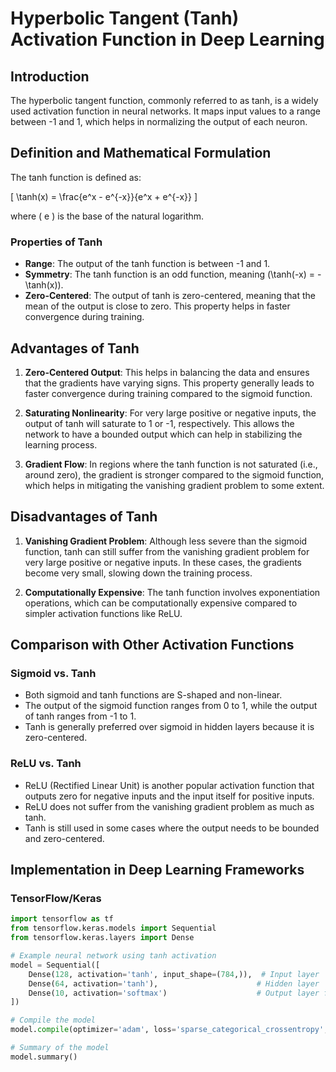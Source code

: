 # Hyperbolic Tangent (Tanh) Activation Function in Deep Learning

## Introduction

The hyperbolic tangent function, commonly referred to as tanh, is a widely used activation function in neural networks. It maps input values to a range between -1 and 1, which helps in normalizing the output of each neuron.

## Definition and Mathematical Formulation

The tanh function is defined as:

\[ \tanh(x) = \frac{e^x - e^{-x}}{e^x + e^{-x}} \]

where \( e \) is the base of the natural logarithm.

### Properties of Tanh

- **Range**: The output of the tanh function is between -1 and 1.
- **Symmetry**: The tanh function is an odd function, meaning \(\tanh(-x) = -\tanh(x)\).
- **Zero-Centered**: The output of tanh is zero-centered, meaning that the mean of the output is close to zero. This property helps in faster convergence during training.

## Advantages of Tanh

1. **Zero-Centered Output**: This helps in balancing the data and ensures that the gradients have varying signs. This property generally leads to faster convergence during training compared to the sigmoid function.

2. **Saturating Nonlinearity**: For very large positive or negative inputs, the output of tanh will saturate to 1 or -1, respectively. This allows the network to have a bounded output which can help in stabilizing the learning process.

3. **Gradient Flow**: In regions where the tanh function is not saturated (i.e., around zero), the gradient is stronger compared to the sigmoid function, which helps in mitigating the vanishing gradient problem to some extent.

## Disadvantages of Tanh

1. **Vanishing Gradient Problem**: Although less severe than the sigmoid function, tanh can still suffer from the vanishing gradient problem for very large positive or negative inputs. In these cases, the gradients become very small, slowing down the training process.

2. **Computationally Expensive**: The tanh function involves exponentiation operations, which can be computationally expensive compared to simpler activation functions like ReLU.

## Comparison with Other Activation Functions

### Sigmoid vs. Tanh

- Both sigmoid and tanh functions are S-shaped and non-linear.
- The output of the sigmoid function ranges from 0 to 1, while the output of tanh ranges from -1 to 1.
- Tanh is generally preferred over sigmoid in hidden layers because it is zero-centered.

### ReLU vs. Tanh

- ReLU (Rectified Linear Unit) is another popular activation function that outputs zero for negative inputs and the input itself for positive inputs.
- ReLU does not suffer from the vanishing gradient problem as much as tanh.
- Tanh is still used in some cases where the output needs to be bounded and zero-centered.

## Implementation in Deep Learning Frameworks

### TensorFlow/Keras

```python
import tensorflow as tf
from tensorflow.keras.models import Sequential
from tensorflow.keras.layers import Dense

# Example neural network using tanh activation
model = Sequential([
    Dense(128, activation='tanh', input_shape=(784,)),  # Input layer
    Dense(64, activation='tanh'),                      # Hidden layer
    Dense(10, activation='softmax')                    # Output layer for classification
])

# Compile the model
model.compile(optimizer='adam', loss='sparse_categorical_crossentropy', metrics=['accuracy'])

# Summary of the model
model.summary()

